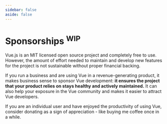 ```yaml
---
sidebar: false
aside: false
---
```


# Sponsorships <sup class="vt-badge">WIP</sup>

Vue.js is an MIT licensed open source project and completely free to use.
However, the amount of effort needed to maintain and develop new features for the project is not sustainable without proper financial backing.

If you run a business and are using Vue in a revenue-generating product, it makes business sense to sponsor Vue development: **it ensures the project that your product relies on stays healthy and actively maintained.** It can also help your exposure in the Vue community and makes it easier to attract Vue developers.

If you are an individual user and have enjoyed the productivity of using Vue, consider donating as a sign of appreciation - like buying me coffee once in a while.
